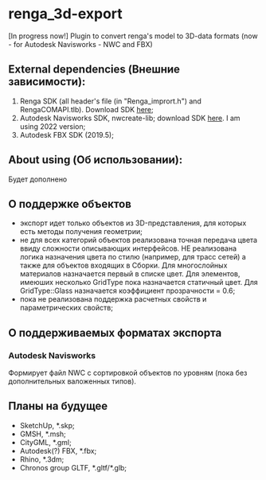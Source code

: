 # renga_3d-export
[In progress now!] Plugin to convert renga's model to 3D-data formats (now - for Autodesk Navisworks - NWC and FBX)

## External dependencies (Внешние зависимости):
1. Renga SDK (all header's file (in "Renga_imprort.h") and RengaCOMAPI.tlb). Download SDK [here](https://rengabim.com/sdk/);
2. Autodesk Navisworks SDK, nwcreate-lib; download SDK [here](https://www.autodesk.com/developer-network/platform-technologies/navisworks). I am using 2022 version;
3. Autodesk FBX SDK (2019.5);

## About using (Об использовании):
Будет дополнено

## О поддержке объектов
- экспорт идет только объектов из 3D-представления, для которых есть методы получения геометрии;
- не для всех категорий объектов реализована точная передача цвета ввиду сложности описывающих интерфейсов. НЕ реализована логика назначения цвета по стилю (например, для трасс сетей) а также для объектов входящих в Сборки. Для многослойных материалов назначается первый в списке цвет. Для элементов, имеюших несколько GridType пока назначается статичный цвет. Для GridType::Glass назначается коэффициент прозрачности = 0.6;
- пока не реализована поддержка расчетных свойств и параметрических свойств;

## О поддерживаемых форматах экспорта
### Autodesk Navisworks
Формирует файл NWC с сортировкой объектов по уровням (пока без дополнительных валоженных типов).

## Планы на будущее
- SketchUp, \*.skp;
- GMSH, \*.msh;
- CityGML, \*.gml;
- Autodesk(?) FBX, \*.fbx;
- Rhino, \*.3dm;
- Chronos group GLTF, \*.gltf/\*.glb;
